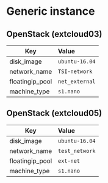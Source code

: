 # Generic instance

## OpenStack (extcloud03)

Key | Value
--- | :---
disk_image	| `ubuntu-16.04`
network_name	| `TSI-network`
floatingip_pool	| `net_external`
machine_type	| `s1.nano`


## OpenStack (extcloud05)

Key | Value
--- | :---
disk_image	| `ubuntu-16.04`
network_name	| `test_network`
floatingip_pool	| `ext-net`
machine_type	| `s1.nano`
